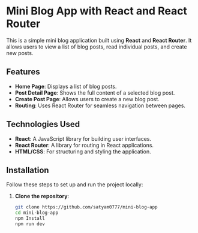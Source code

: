 # Mini Blog App with React and React Router

This is a simple mini blog application built using **React** and **React Router**. It allows users to view a list of blog posts, read individual posts, and create new posts.

## Features

- **Home Page**: Displays a list of blog posts.
- **Post Detail Page**: Shows the full content of a selected blog post.
- **Create Post Page**: Allows users to create a new blog post.
- **Routing**: Uses React Router for seamless navigation between pages.

## Technologies Used

- **React**: A JavaScript library for building user interfaces.
- **React Router**: A library for routing in React applications.
- **HTML/CSS**: For structuring and styling the application.

## Installation

Follow these steps to set up and run the project locally:

1. **Clone the repository**:
   ```bash
   git clone https://github.com/satyam0777/mini-blog-app                          .git
   cd mini-blog-app
   npm Install
   npm run dev